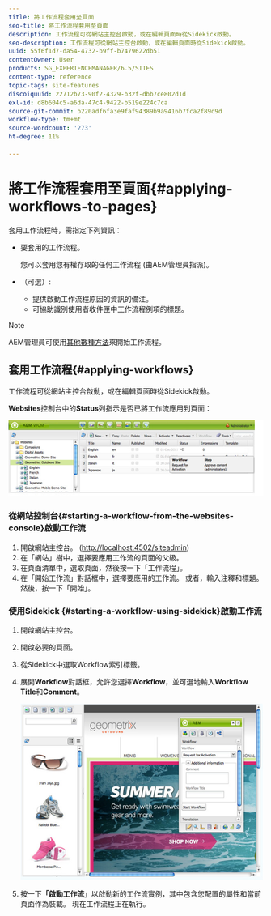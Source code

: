```yaml
---
title: 將工作流程套用至頁面
seo-title: 將工作流程套用至頁面
description: 工作流程可從網站主控台啟動，或在編輯頁面時從Sidekick啟動。
seo-description: 工作流程可從網站主控台啟動，或在編輯頁面時從Sidekick啟動。
uuid: 55f6f1d7-da54-4732-b9ff-b7479622db51
contentOwner: User
products: SG_EXPERIENCEMANAGER/6.5/SITES
content-type: reference
topic-tags: site-features
discoiquuid: 22712b73-90f2-4329-b32f-dbb7ce802d1d
exl-id: d8b604c5-a6da-47c4-9422-b519e224c7ca
source-git-commit: b220adf6fa3e9faf94389b9a9416b7fca2f89d9d
workflow-type: tm+mt
source-wordcount: '273'
ht-degree: 11%

---
```


# 將工作流程套用至頁面{#applying-workflows-to-pages}

套用工作流程時，需指定下列資訊：

* 要套用的工作流程。

   您可以套用您有權存取的任何工作流程 (由AEM管理員指派)。
* （可選）:

   * 提供啟動工作流程原因的資訊的備注。
   * 可協助識別使用者收件匣中工作流程例項的標題。

>[!NOTE]
>
>AEM管理員可使用[其他數種方法](/help/sites-administering/workflows-starting.md)來開始工作流程。

## 套用工作流程{#applying-workflows}

工作流程可從網站主控台啟動，或在編輯頁面時從Sidekick啟動。

**Websites**&#x200B;控制台中的&#x200B;**Status**&#x200B;列指示是否已將工作流應用到頁面：

![工作流程狀態](assets/workflowstatus.png)

### 從網站控制台{#starting-a-workflow-from-the-websites-console}啟動工作流

1. 開啟網站主控台。 ([http://localhost:4502/siteadmin](http://localhost:4502/siteadmin))
1. 在「網站」樹中，選擇要應用工作流的頁面的父級。
1. 在頁面清單中，選取頁面，然後按一下「工作流程」。
1. 在「開始工作流」對話框中，選擇要應用的工作流。 或者，輸入注釋和標題。 然後，按一下「開始」。

### 使用Sidekick {#starting-a-workflow-using-sidekick}啟動工作流

1. 開啟網站主控台。
1. 開啟必要的頁面。
1. 從Sidekick中選取Workflow索引標籤。
1. 展開&#x200B;**Workflow**&#x200B;對話框，允許您選擇&#x200B;**Workflow**，並可選地輸入&#x200B;**Workflow Title**&#x200B;和&#x200B;**Comment**。

   ![workflowstartsidekick](assets/workflowstartsidekick.png)

1. 按一下&#x200B;**「啟動工作流**」以啟動新的工作流實例，其中包含您配置的屬性和當前頁面作為裝載。 現在工作流程正在執行。
